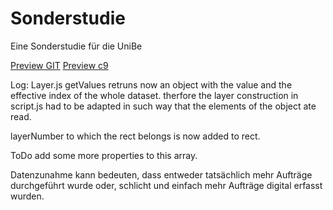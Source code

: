 # Sonderstudie


Eine Sonderstudie für die UniBe

[Preview GIT](http://htmlpreview.github.io/?https://github.com/lukri/Sonderstudie/blob/master/version-1.1/index.html)
[Preview c9](https://sonderstudie-lukri.c9users.io/version-1.1/index.html)


Log: 
Layer.js getValues retruns now an object with the value and the effective index of the whole dataset.
therfore the layer construction in script.js had to be adapted in such way that the elements of the object ate read.

layerNumber to which the rect belongs is now added to rect.


ToDo add some more properties to this array.



Datenzunahme kann bedeuten, dass entweder tatsächlich mehr Aufträge durchgeführt wurde oder, schlicht und einfach mehr Aufträge digital erfasst wurden.
